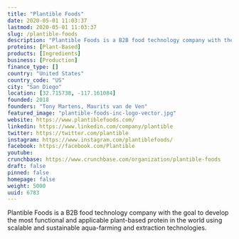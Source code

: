 ```yaml
---
title: "Plantible Foods"
date: 2020-05-01 11:03:37
lastmod: 2020-05-01 11:03:37
slug: /plantible-foods
description: "Plantible Foods is a B2B food technology company with the goal to develop the most functional and applicable plant-based protein in the world using scalable and sustainable aqua-farming and extraction technologies."
proteins: [Plant-Based]
products: [Ingredients]
business: [Production]
finance_type: []
country: "United States"
country_code: "US"
city: "San Diego"
location: [32.715738, -117.161084]
founded: 2018
founders: "Tony Martens, Maurits van de Ven"
featured_image: "plantible-foods-inc-logo-vector.jpg"
website: https://www.plantiblefoods.com/
linkedin: https://www.linkedin.com/company/plantible
twitter: https://twitter.com/plantible
instagram: https://www.instagram.com/plantiblefoods/
facebook: https://facebook.com/Plantible
youtube: 
crunchbase: https://www.crunchbase.com/organization/plantible-foods
draft: false
pinned: false
homepage: false
weight: 5000
uuid: 6783
---
```

Plantible Foods is a B2B food technology company with the goal to develop the most functional and applicable plant-based protein in the world using scalable and sustainable aqua-farming and extraction technologies.
